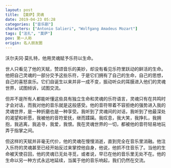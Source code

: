 ```yaml
---
layout: post
title: 【莫萨】灵魂
date: 2019-04-23 05:28
categories: ["音乐剧"]
characters: ["Antonio Salieri", "Wolfgang Amadeus Mozart"]
tags: ["法扎", "莫萨"]
pov: 第一人称
origin: 名人朋友圈
---
```


沃尔夫冈·莫扎特，他用灵魂赋予乐符以生命。

世人只看见了他的天赋，赞颂音乐的美妙，却没有看见乐符里跃动的鲜活的生命。他把自己灵魂的一部分交予这些乐符，于是它们拥有了自己的生命，自己的思想，自己的喜怒哀乐。它们自诞生以来并非一成不变，振动听众的耳膜进入他们的灵魂世界，试图倾诉，试图交流。

但并不是所有人都能听懂这些具有独立生命和灵魂的乐符语言，灵魂只有在共鸣时才会对话，而我对他的音乐就是这般感受。他的音符带着不容拒绝的强势进入我的灵魂世界，是一种折磨也是一种享受。我听到了灵魂间的对话，我听到了他最深处的渴望和祈愿，我被他的音符爱抚，继而蹂躏。我叹息，我大笑，我挣扎，我拥抱，我逃离，我追寻，我爱，我恨。我在灵魂世界的一切，都被他的音符轻易地玩弄于指掌之间。

但这样的天赋并非毫无代价，他的灵魂在慢慢消逝，直到完全在音乐里消融。他注入乐符的灵魂甚至已经开始反过来掌控他自身，他说，他抓不住音乐了。当他的生命被天使召回，他的灵魂已无处寻觅，或者说，早已在他的音乐里无处不在。他的生命以另一种方式永远地延续，当属于他的音乐响起，我们仍然在交流。

